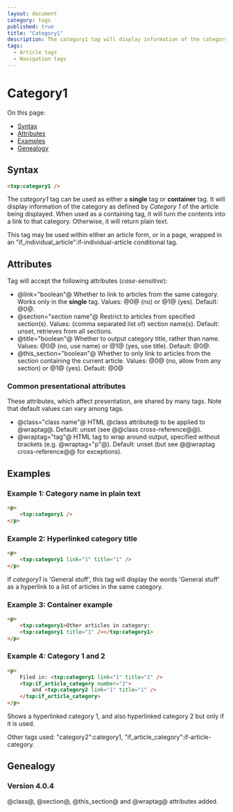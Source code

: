 ```yaml
---
layout: document
category: tags
published: true
title: "Category1"
description: The category1 tag will display information of the category as defined by 'Category 1' of the article being displayed.
tags:
  - Article tags
  - Navigation tags
---
```


# Category1

On this page:

* [Syntax](#user-content-syntax)
* [Attributes](#user-content-attributes)
* [Examples](#user-content-examples)
* [Genealogy](#user-content-genealogy)

## Syntax

```html
<txp:category1 />
```

The *category1* tag can be used as either a __single__ tag or __container__ tag. It will display information of the category as defined by *Category 1* of the article being displayed. When used as a containing tag, it will turn the contents into a link to that category. Otherwise, it will return plain text.

This tag may be used within either an article form, or in a page, wrapped in an "if_individual_article":if-individual-article conditional tag.

## Attributes

Tag will accept the following attributes (*case-sensitive*):

* @link="boolean"@
Whether to link to articles from the same category. Works only in the __single__ tag.
Values: @0@ (no) or @1@ (yes).
Default: @0@.
* @section="section name"@
Restrict to articles from specified section(s).
Values: (comma separated list of) section name(s).
Default: unset, retrieves from all sections.
* @title="boolean"@
Whether to output category title, rather than name.
Values: @0@ (no, use name) or @1@ (yes, use title).
Default: @0@.
* @this_section="boolean"@
Whether to only link to articles from the section containing the current article.
Values: @0@ (no, allow from any section) or @1@ (yes).
Default: @0@

### Common presentational attributes

These attributes, which affect presentation, are shared by many tags. Note that default values can vary among tags.

* @class="class name"@
HTML @class attribute@ to be applied to @wraptag@.
Default: unset (see @@class cross-reference@@).
* @wraptag="tag"@
HTML tag to wrap around output, specified without brackets (e.g. @wraptag="p"@).
Default: unset (but see @@wraptag cross-reference@@ for exceptions).

## Examples

### Example 1: Category name in plain text

```html
<p>
    <txp:category1 />
</p>
```

### Example 2: Hyperlinked category title

```html
<p>
    <txp:category1 link="1" title="1" />
</p>
```

If *category1* is 'General stuff', this tag will display the words 'General stuff' as a hyperlink to a list of articles in the same category.

### Example 3: Container example

```html
<p>
    <txp:category1>Other articles in category:
    <txp:category1 title="1" /></txp:category1>
</p>
```

### Example 4: Category 1 and 2

```html
<p>
    Filed in: <txp:category1 link="1" title="1" />
    <txp:if_article_category number="2">
        and <txp:category2 link="1" title="1" />
    </txp:if_article_category>
</p>
```

Shows a hyperlinked category 1, and also hyperlinked category 2 but only if it is used.

Other tags used: "category2":category1, "if_article_category":if-article-category.

## Genealogy

### Version 4.0.4

@class@, @section@, @this_section@ and @wraptag@ attributes added.

